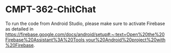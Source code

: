 # CMPT-362-ChitChat

To run the code from Android Studio, please make sure to activate Firebase as detailed in
https://firebase.google.com/docs/android/setup#:~:text=Open%20the%20Firebase%20Assistant%3A%20Tools,your%20Android%20project%20with%20Firebase.